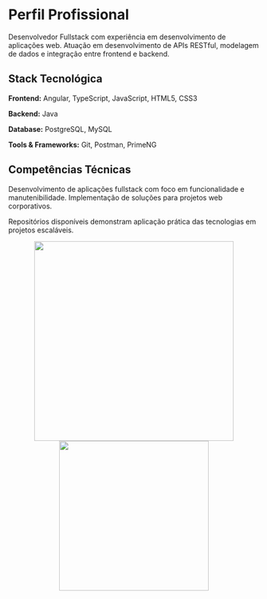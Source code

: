 # Perfil Profissional

Desenvolvedor Fullstack com experiência em desenvolvimento de aplicações web. Atuação em desenvolvimento de APIs RESTful, modelagem de dados e integração entre frontend e backend.

## Stack Tecnológica

**Frontend:** Angular, TypeScript, JavaScript, HTML5, CSS3

**Backend:** Java

**Database:** PostgreSQL, MySQL

**Tools & Frameworks:** Git, Postman, PrimeNG

## Competências Técnicas

Desenvolvimento de aplicações fullstack com foco em funcionalidade e manutenibilidade. Implementação de soluções para projetos web corporativos.

Repositórios disponíveis demonstram aplicação prática das tecnologias em projetos escaláveis.
<p align="center">
  <img src="https://github-readme-stats.vercel.app/api?username=mjoliveir&show_icons=true&theme=tokyonight" width="400"/>
  <img src="https://github-readme-stats.vercel.app/api/top-langs/?username=mjoliveir&layout=compact&langs_count=7&theme=tokyonight" width="300"/>
</p>
